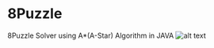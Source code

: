 # 8Puzzle
8Puzzle Solver using A*(A-Star) Algorithm  in JAVA
![alt text](http://mr-hib.ir/Images/8Puzzle.png)
